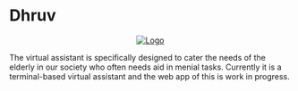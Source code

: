 # Dhruv
<p align="center">
  <a href="https://github.com/vanshhhhh">
    <img src="https://github.com/vanshhhhh/vanshhhhh.github.io/blob/master/assets/img/Dhruv.jpg" alt="Logo"> 
  </a>
</p>
The virtual assistant is specifically designed to cater the needs of the elderly in our society who often needs aid in menial tasks. Currently it is a terminal-based virtual assistant and the web app of this is work in progress.
